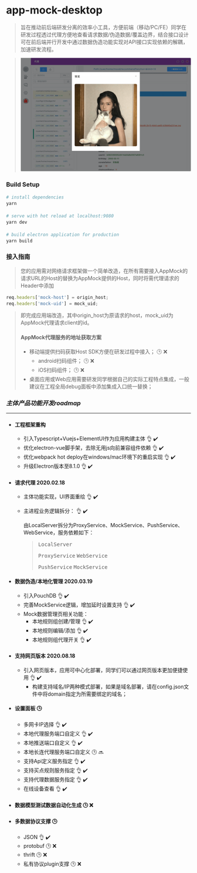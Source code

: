 # app-mock-desktop

> 旨在推动前后端研发分离的效率小工具，方便前端（移动/PC/FE）同学在研发过程透过代理方便地查看请求数据/伪造数据/覆盖边界，结合接口设计可在前后端并行开发中通过数据伪造功能实现对API接口实现依赖的解耦，加速研发流程。

> ![avatar](./snapshot.png)

### Build Setup

``` bash
# install dependencies
yarn

# serve with hot reload at localhost:9080
yarn dev

# build electron application for production
yarn build

```

### 接入指南
> 您的应用需对网络请求框架做一个简单改造，在所有需要接入AppMock的请求URL的Host的替换为AppMock提供的Host，同时将需代理请求的Header中添加

``` javascript
req.headers['mock-host'] = origin_host;
req.headers['mock-uid'] = mock_uid;
```

> 即完成应用端改造，其中origin_host为原请求的host，mock_uid为AppMock代理请求client的id。
> #### AppMock代理服务的地址获取方案
> + 移动端提供扫码获取Host SDK方便在研发过程中接入； :clock3: :x:
>     - android扫码组件； :clock3: :x:
>     - iOS扫码组件； :clock3: :x:
> + 桌面应用或Web应用需要研发同学根据自己的实际工程特点集成，一般建议在工程全局debug面板中添加集成入口统一替换；

### ***主体产品功能开发roadmap***
---
+ #### 工程框架重构 
    - 引入Typescript+Vuejs+ElementUI作为应用构建主体 :ok_hand: :heavy_check_mark:
    - 优化electron-vue脚手架，去除无用js向前兼容组件依赖 :ok_hand: :heavy_check_mark:
    - 优化webpack hot deploy在windows/mac环境下的重启实现 :ok_hand: :heavy_check_mark:
    - 升级Electron版本至8.1.0 :ok_hand: :heavy_check_mark:

+ #### 请求代理 2020.02.18
    - 主体功能实现，UI界面重绘 :ok_hand: :heavy_check_mark:
    - 主进程业务逻辑拆分： :ok_hand: :heavy_check_mark:

        由LocalServer拆分为ProxyService、MockService、PushService、WebService，服务依赖如下：
        > <kbd>LocalServer</kbd>
        >
        > <kbd>ProxyService</kbd>  <kbd>WebService</kbd>
        >
        > <kbd>PushService</kbd>  <kbd>MockService</kbd>
    
+ #### 数据伪造/本地化管理 2020.03.19
    + 引入PouchDB :ok_hand: :heavy_check_mark:
    + 完善MockService逻辑，增加延时设置支持 :ok_hand: :heavy_check_mark:
    + Mock数据管理页相关功能： 
        - 本地规则组创建/管理 :ok_hand: :heavy_check_mark:
        - 本地规则编辑/添加 :ok_hand: :heavy_check_mark:
        - 本地规则组代理开关 :ok_hand: :heavy_check_mark:
        
+ #### 支持网页版本 2020.08.18
    + 引入网页版本，应用可中心化部署，同学们可以通过网页版本更加便捷使用 :ok_hand: :heavy_check_mark:
        - 构建支持域名/IP两种模式部署，如果是域名部署，请在config.json文件中将domain指定为所需要绑定的域名；
    
+ #### 设置面板 :clock3:
    + 多网卡IP选择 :ok_hand: :heavy_check_mark:
    + 本地代理服务端口自定义 :ok_hand: :heavy_check_mark:
    + 本地推送端口自定义 :ok_hand: :heavy_check_mark:
    + 本地长连代理服务端口自定义 :clock3: :soon:
    + 支持Api定义服务指定 :ok_hand: :heavy_check_mark:
    + 支持买点规则服务指定 :ok_hand: :heavy_check_mark:
    + 支持代理数据服务指定 :ok_hand: :heavy_check_mark:
    + 在线设备查看 :ok_hand: :heavy_check_mark:

+ #### 数据模型测试数据自动化生成 :clock3: :x:

+ #### 多数据协议支撑 :clock3:
    + JSON :ok_hand: :heavy_check_mark:
    + protobuf :clock3: :x:
    + thrift :clock3: :x:
    + 私有协议plugin支撑 :clock3: :x:
